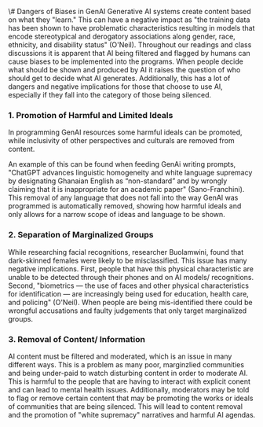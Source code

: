 \\\# Dangers of Biases in GenAI
Generative AI systems create content based on what they "learn." This can have a negative impact as "the training data has been shown to have problematic characteristics resulting in models that encode stereotypical and derogatory associations along gender, race, ethnicity, and disability status" (O'Neil).
Throughout our readings and class discussions it is apparent that AI being filtered and flagged by humans can cause biases to be implemented into the programs. When people decide what should be shown and produced by AI it raises the question of who should get to decide what AI generates. Additionally, this has a lot of dangers and negative implications for those that choose to use AI, especially if they fall into the category of those being silenced. 
### 1. Promotion of Harmful and Limited Ideals

   In programming GenAI resources some harmful ideals can be promoted, while inclusivity of other perspectives and culturals are removed from content. 

   An example of this can be found when feeding GenAi writing prompts, "ChatGPT advances linguistic homogeneity and white language supremacy by designating Ghanaian English as “non-standard” and by wrongly claiming that it is inappropriate for an academic paper" (Sano-Franchini). This removal of any language that does not fall into the way GenAI was programmed is automatically removed, showing how harmful ideals and only allows for a narrow scope of ideas and language to be shown. 
   
### 2. Separation of Marginalized Groups 
While researching facial recognitions, researcher Buolamwini, found that dark-skinned females were likely to be misclassified. 
This issue has many negative implications. First, people that have this physical characteristic are unable to be detected through their phones and on AI models/ recognitions. Second, "biometrics — the use of faces and other physical characteristics for identification — are increasingly being used for education, health care, and policing" (O'Neil). When people are being mis-identified there could be wrongful accusations and faulty judgements that only target marginalized groups. 
### 3. Removal of Content/ Information
AI content must be filtered and moderated, which is an issue in many different ways. This is a problem as many poor, marginzlied communities and being under-paid to watch disturbing content in order to moderate AI. This is harmful to the people that are having to interact with explicit conent and can lead to mental health issues.
Additionally, moderators may be told to flag or remove certain content that may be promoting the works or ideals of communities that are being silenced. This will lead to content removal and the promotion of "white supremacy" narratives and harmful AI agendas.
